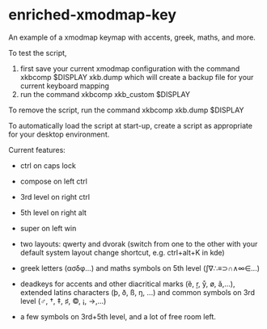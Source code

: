 # enriched-xmodmap-key
An example of a xmodmap keymap with accents, greek, maths, and more.

To test the script,
1) first save your current xmodmap configuration with the command
xkbcomp $DISPLAY xkb.dump
which will create a backup file for your current keyboard mapping
2) run the command
xkbcomp xkb_custom $DISPLAY

To remove the script, run the command
xkbcomp xkb.dump $DISPLAY

To automatically load the script at start-up, create a script as appropriate for your desktop environment.

Current features:
- ctrl on caps lock
- compose on left ctrl
- 3rd level on right ctrl
- 5th level on right alt
- super on left win

- two layouts: qwerty and dvorak (switch from one to the other with your default system layout change shortcut, e.g. ctrl+alt+K in kde)
- greek letters (ασδφ...) and maths symbols on 5th level (∫∇∴≡⊃∩∧∞∈...)
- deadkeys for accents and other diacritical marks (ȅ, ṟ, ẙ, ø, ǎ,...), extended latins characters (þ, ð, ß, ŋ, ...) and common symbols on 3rd level (♂, †, ‡, ♯, ©, ¡, →,...)
- a few symbols on 3rd+5th level, and a lot of free room left.
